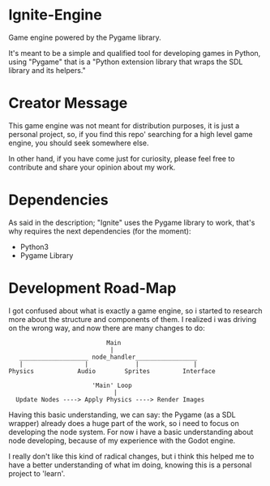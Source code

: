 # Ignite-Engine
Game engine powered by the Pygame library.

It's meant to be a simple and qualified tool for developing games in Python, using "Pygame" that is a "Python extension library
that wraps the SDL library and its helpers."

# Creator Message
This game engine was not meant for distribution purposes, it is just a personal project, so, if you find this repo'
searching for a high level game engine, you should seek somewhere else.

In other hand, if you have come just for curiosity, please feel free to contribute and share your opinion about my work.

# Dependencies
As said in the description; "Ignite" uses the Pygame library to work, that's why requires the next dependencies (for the moment):

- Python3
- Pygame Library

# Development Road-Map
I got confused about what is exactly a game engine, so i started to research more about the structure and components of them. I realized i was driving on the wrong way, and now there are many changes to do:

                               Main  
                                |
       ___________________ node_handler_________________
       |                 |             |               |
    Physics            Audio        Sprites         Interface

                           'Main' Loop
                                 |
      Update Nodes ----> Apply Physics ----> Render Images

Having this basic understanding, we can say: the Pygame (as a SDL wrapper) already does a huge part of the work, so i need to focus on developing the node system. For now i have a basic understanding about node developing, because of my experience with the Godot engine.

I really don't like this kind of radical changes, but i think this helped me to have a better understanding of what im doing, knowing this is a personal project to 'learn'.
